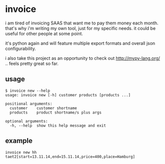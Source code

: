 # invoice
i am tired of invoicing SAAS that want me to pay them money each month. that's why i'm writing my own tool, just for my specific needs. it could be useful for other people at some point.

it's python again and will feature multiple export formats and overall json configurability.

i also take this project as an opportunity to check out http://mypy-lang.org/ .. feels pretty great so far.

## usage
    $ invoice new --help
    usage: invoice new [-h] customer products [products ...]

    positional arguments:
      customer    customer shortname
      products    product shortname/s plus args

    optional arguments:
      -h, --help  show this help message and exit

## example
    invoice new hh taet2[start=13.11.14,end=15.11.14,price=400,place=Hamburg]
